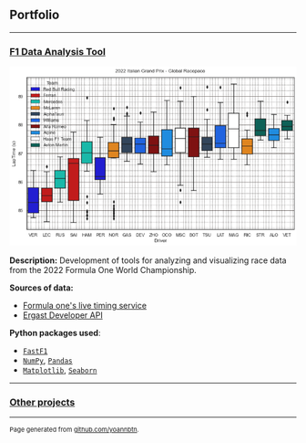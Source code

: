 ## Portfolio

---

[1]: /page/f1-data-analysis-tools
[2]: https://github.com/yoannbtn/

### [F1 Data Analysis Tool][1]
[<img src="/output/2022-09-11_Italian_Grand_Prix/global_racepace_white.png?raw=true"/>][1]

**Description:** Development of tools for analyzing and visualizing race data from the 2022 Formula One World Championship.

**Sources of data:**
  - [Formula one's live timing service](https://www.formula1.com/)
  - [Ergast Developer API](https://ergast.com/mrd/)

**Python packages used**:
  - [`FastF1`](https://github.com/theOehrly/Fast-F1)
  - [`NumPy`](https://numpy.org/), [`Pandas`](https://pandas.pydata.org/)
  - [`Matplotlib`](https://matplotlib.org/), [`Seaborn`](https://seaborn.pydata.org/)


---

### [Other projects][2]

---

<p style="font-size:11px">Page generated from <a href="https://github.com/yoannbtn/yoannbtn.github.io">github.com/yoannbtn</a>.</p>
